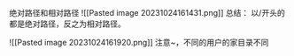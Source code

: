 绝对路径和相对路径
![[Pasted image 20231024161431.png]]
总结：
以/开头的都是绝对路径，反之为相对路径。


![[Pasted image 20231024161920.png]]
注意~，不同的用户的家目录不同